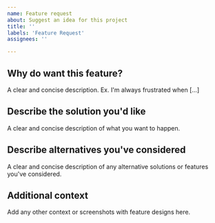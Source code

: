 ```yaml
---
name: Feature request
about: Suggest an idea for this project
title: ''
labels: 'Feature Request'
assignees: ''

---
```


## **Why do want this feature?**
A clear and concise description.
Ex. I'm always frustrated when [...]

## **Describe the solution you'd like**
A clear and concise description of what you want to happen.

## **Describe alternatives you've considered**
A clear and concise description of any alternative solutions or features you've considered.

## **Additional context**
Add any other context or screenshots with feature designs here.
